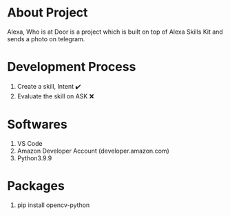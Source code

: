 # About Project

Alexa, Who is at Door is a project which is built on top of Alexa Skills Kit and sends a photo on telegram.

# Development Process

1. Create a skill, Intent :heavy_check_mark:
2. Evaluate the skill on ASK :x:

# Softwares
1. VS Code
2. Amazon Developer Account (developer.amazon.com)
3. Python3.9.9

# Packages
1. pip install opencv-python


